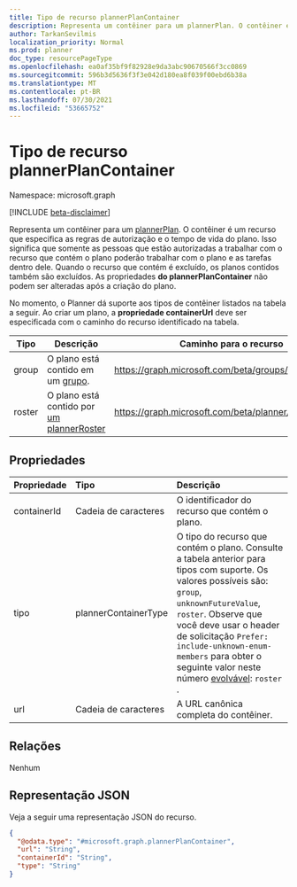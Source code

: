 ```yaml
---
title: Tipo de recurso plannerPlanContainer
description: Representa um contêiner para um plannerPlan. O contêiner é um recurso que especifica as regras de autorização e o tempo de vida do plano.
author: TarkanSevilmis
localization_priority: Normal
ms.prod: planner
doc_type: resourcePageType
ms.openlocfilehash: ea0af35bf9f82928e9da3abc90670566f3cc0869
ms.sourcegitcommit: 596b3d5636f3f3e042d180ea8f039f00ebd6b38a
ms.translationtype: MT
ms.contentlocale: pt-BR
ms.lasthandoff: 07/30/2021
ms.locfileid: "53665752"
---
```

# <a name="plannerplancontainer-resource-type"></a>Tipo de recurso plannerPlanContainer

Namespace: microsoft.graph

[!INCLUDE [beta-disclaimer](../../includes/beta-disclaimer.md)]

Representa um contêiner para um [plannerPlan](plannerPlan.md). O contêiner é um recurso que especifica as regras de autorização e o tempo de vida do plano. Isso significa que somente as pessoas que estão autorizadas a trabalhar com o recurso que contém o plano poderão trabalhar com o plano e as tarefas dentro dele. Quando o recurso que contém é excluído, os planos contidos também são excluídos. As propriedades **do plannerPlanContainer** não podem ser alteradas após a criação do plano.

No momento, o Planner dá suporte aos tipos de contêiner listados na tabela a seguir. Ao criar um plano, a **propriedade containerUrl** deve ser especificada com o caminho do recurso identificado na tabela.

|Tipo|Descrição|Caminho para o recurso|
|----|-----------|--------------------|
|group| O plano está contido em um [grupo](group.md).| https://graph.microsoft.com/beta/groups/&lt;id&gt;|
|roster| O plano está contido por [um plannerRoster](plannerroster.md) | https://graph.microsoft.com/beta/planner/rosters/&lt;id&gt;|

## <a name="properties"></a>Propriedades
|Propriedade|Tipo|Descrição|
|:---|:---|:---|
|containerId|Cadeia de caracteres|O identificador do recurso que contém o plano.|
|tipo|plannerContainerType| O tipo do recurso que contém o plano. Consulte a tabela anterior para tipos com suporte. Os valores possíveis são: `group`, `unknownFutureValue`, `roster`. Observe que você deve usar o header de solicitação `Prefer: include-unknown-enum-members` para obter o seguinte valor neste número [evolvável](/graph/best-practices-concept#handling-future-members-in-evolvable-enumerations): `roster` .|
|url|Cadeia de caracteres|A URL canônica completa do contêiner.|

## <a name="relationships"></a>Relações
Nenhum

## <a name="json-representation"></a>Representação JSON
Veja a seguir uma representação JSON do recurso.
<!-- {
  "blockType": "resource",
  "@odata.type": "microsoft.graph.plannerPlanContainer"
}
-->
``` json
{
  "@odata.type": "#microsoft.graph.plannerPlanContainer",
  "url": "String",
  "containerId": "String",
  "type": "String"
}
```

